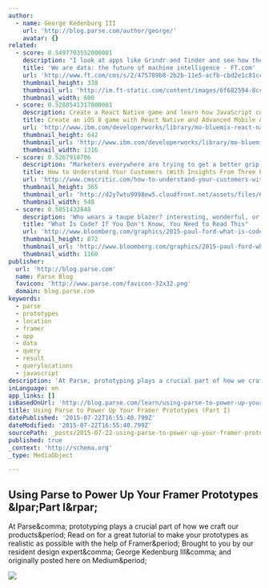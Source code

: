 ```yaml
---
author:
  - name: George Kedenburg III
    url: 'http://blog.parse.com/author/george/'
    avatar: {}
related:
  - score: 0.5497703552000001
    description: "I look at apps like Grindr and Tinder and see how they've rewritten sex culture - by creating a sexual landscape filled with vast amounts of incredibly graphic site-specific data - and I can't help but wonder why there isn't an app out there that rewrites political culture in the same manner."
    title: 'We are data: the future of machine intelligence - FT.com'
    url: 'http://www.ft.com/cms/s/2/475789b8-2b2b-11e5-acfb-cbd2e1c81cca.html'
    thumbnail_height: 338
    thumbnail_url: 'http://im.ft-static.com/content/images/6f682594-8ccc-49aa-8094-c6fe2b198770.img'
    thumbnail_width: 600
  - score: 0.5288541317000001
    description: Create a React Native game and learn how JavaScript code can access the IBM MobileFirst platform in iOS native apps.
    title: Create an iOS 8 game with React Native and Advanced Mobile Access
    url: 'http://www.ibm.com/developerworks/library/mo-bluemix-react-native-and-advanced-mobile-access/index.html'
    thumbnail_height: 642
    thumbnail_url: 'http://www.ibm.com/developerworks/library/mo-bluemix-react-native-and-advanced-mobile-access/CloudantWinRecords.png'
    thumbnail_width: 1316
  - score: 0.5267918706
    description: "Marketers everywhere are trying to get a better grip on what their customers really want. Yet many are so overwhelmed by the deluge of user data that they simply don't know where to start. Sometimes it helps to ask the basic questions: what are your customers doing (trends and patterns); where is your customer base active; and why are they behaving online the way they do."
    title: How to Understand Your Customers (With Insights From Three Experts)
    url: 'http://www.cmscritic.com/how-to-understand-your-customers-with-insights-from-three-experts/'
    thumbnail_height: 365
    thumbnail_url: 'http://d2y7wtu9998ew5.cloudfront.net/assets/files/6047/marketing-791202_1280.548x0-is.jpg'
    thumbnail_width: 548
  - score: 0.5051432848
    description: 'Who wears a taupe blazer? interesting, wonderful, or disturbing way. A computer is a clock with benefits. They all work the same, doing second-grade math, one step at a time: Tick, take a number and put it in box one. Tick, take another number, put it in box two.'
    title: "What Is Code? If You Don't Know, You Need to Read This"
    url: 'http://www.bloomberg.com/graphics/2015-paul-ford-what-is-code/'
    thumbnail_height: 872
    thumbnail_url: 'http://www.bloomberg.com/graphics/2015-paul-ford-what-is-code/images/promo.jpg'
    thumbnail_width: 1160
publisher:
  url: 'http://blog.parse.com'
  name: Parse Blog
  favicon: 'http://www.parse.com/favicon-32x32.png'
  domain: blog.parse.com
keywords:
  - parse
  - prototypes
  - location
  - framer
  - app
  - data
  - query
  - result
  - querylocations
  - javascript
description: 'At Parse, prototyping plays a crucial part of how we craft our products. Read on for a great tutorial to make your prototypes as realistic as possible with the help of Framer. Brought to you by our resident design expert, George Kedenburg III, and originally posted here on Medium.'
inLanguage: en
app_links: []
isBasedOnUrl: 'http://blog.parse.com/learn/using-parse-to-power-up-your-framer-prototypes-part-i/'
title: Using Parse to Power Up Your Framer Prototypes (Part I)
datePublished: '2015-07-22T16:55:40.799Z'
dateModified: '2015-07-22T16:55:40.799Z'
sourcePath: _posts/2015-07-22-using-parse-to-power-up-your-framer-prototypes-part-i.md
published: true
_context: 'http://schema.org'
_type: MediaObject

---
```

<article style=""><h1>Using Parse to Power Up Your Framer Prototypes &amp;lpar;Part I&amp;rpar;</h1><p>At Parse&amp;comma; prototyping plays a crucial part of how we craft our products&amp;period; Read on for a great tutorial to make your prototypes as realistic as possible with the help of Framer&amp;period; Brought to you by our resident design expert&amp;comma; George Kedenburg III&amp;comma; and originally posted here on Medium&amp;period;</p><img src="http://blog.parse.com/wp-content/uploads/2014/12/Morpheus-1024x580.jpg" /></article>